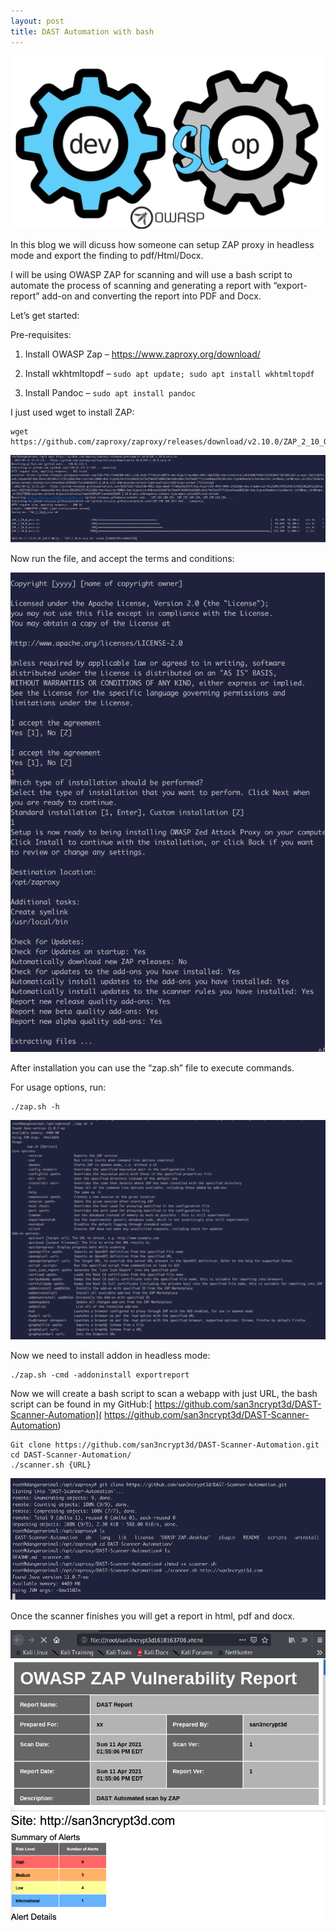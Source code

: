 ```yaml
---
layout: post
title: DAST Automation with bash
---
```

![](/images/2021-4-10-Dast/0.png)

In this blog we will dicuss how someone can setup ZAP proxy in headless mode and export the finding to pdf/Html/Docx.

I will be using OWASP ZAP for scanning and will use a bash script to automate the process of scanning and generating a report with “export-report” add-on and converting the report into PDF and Docx.

Let’s get started:

Pre-requisites:

1)	Install OWASP Zap – [https://www.zaproxy.org/download/ ]( https://www.zaproxy.org/download/)


2)	 Install wkhtmltopdf – ```sudo apt update; sudo apt install wkhtmltopdf```


3)	Install Pandoc – ```sudo apt install pandoc```


I just used wget to install ZAP:

```
wget https://github.com/zaproxy/zaproxy/releases/download/v2.10.0/ZAP_2_10_0_unix.sh
```


![](/images/2021-4-10-Dast/1.png)

Now run the file, and accept the terms and conditions:

![](/images/2021-4-10-Dast/2.png)


After installation you can use the “zap.sh” file to execute commands.

For usage options, run:

```
./zap.sh -h
```

![](/images/2021-4-10-Dast/3.png)

Now we need to install addon in headless mode:
```
./zap.sh -cmd -addoninstall exportreport
```

Now we will create a bash script to scan a webapp with just URL, the bash script can be found in my GitHub:[ https://github.com/san3ncrypt3d/DAST-Scanner-Automation]( https://github.com/san3ncrypt3d/DAST-Scanner-Automation)

```
Git clone https://github.com/san3ncrypt3d/DAST-Scanner-Automation.git
cd DAST-Scanner-Automation/
./scanner.sh {URL}

```


![](/images/2021-4-10-Dast/4.png)

Once the scanner finishes you will get a report in html, pdf and docx.

![](/images/2021-4-10-Dast/5.png)
![](/images/2021-4-10-Dast/6.png)
